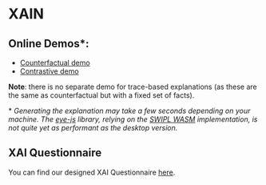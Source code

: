 # XAIN

## Online Demos*:
- [Counterfactual demo](https://projects.cs.dal.ca/niche/xain/counterfactual.html)
- [Contrastive demo](https://projects.cs.dal.ca/niche/xain/contrastive.html)

**Note**: there is no separate demo for trace-based explanations (as these are the same as counterfactual but with a fixed set of facts). 
  
  
  
\* _Generating the explanation may take a few seconds depending on your machine. The [eye-js](https://github.com/eyereasoner/eye-js) library, relying on the [SWIPL WASM](https://www.swi-prolog.org/pldoc/man?section=wasm) implementation, is not quite yet as performant as the desktop version._

## XAI Questionnaire

You can find our designed XAI Questionnaire [here](https://github.com/william-vw/xain/blob/main/xai%20questionnaire.docx).
